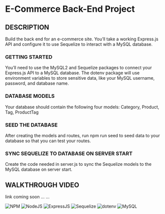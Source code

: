 # E-Commerce Back-End Project

## DESCRIPTION
Build the back end for an e-commerce site. 
You’ll take a working Express.js API and configure it to use Sequelize to interact with a MySQL database.

### GETTING STARTED
You’ll need to use the MySQL2 and Sequelize packages to connect your Express.js API to a MySQL database.
The dotenv package will use environment variables to store sensitive data, like your MySQL username, password, and database name.

### DATABASE MODELS
Your database should contain the following four models: Category, Product, Tag, ProductTag

### SEED THE DATABASE
After creating the models and routes, run npm run seed to seed data to your database so that you can test your routes.

### SYNC SEQUELIZE TO DATABASE ON SERVER START
Create the code needed in server.js to sync the Sequelize models to the MySQL database on server start.

## WALKTHROUGH VIDEO
link coming soon
...
...

![NPM](https://img.shields.io/badge/NPM-%23000000.svg?style=for-the-badge&logo=npm&logoColor=white)
![NodeJS](https://img.shields.io/badge/node.js-6DA55F?style=for-the-badge&logo=node.js&logoColor=white)
![ExpressJS](https://img.shields.io/badge/express.js-6DA55F?style=for-the-badge&logo=node.js&logoColor=white)
![Sequelize](https://img.shields.io/badge/sequelize-6DA55F?style=for-the-badge&logo=node.js&logoColor=white)
![dotenv](https://img.shields.io/badge/dotenv-6DA55F?style=for-the-badge&logo=node.js&logoColor=white)
![MySQL](https://img.shields.io/badge/mysql-%2300f.svg?style=for-the-badge&logo=mysql&logoColor=white)

